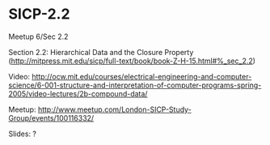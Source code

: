 SICP-2.2
========

Meetup 6/Sec 2.2

Section 2.2: Hierarchical Data and the Closure Property (http://mitpress.mit.edu/sicp/full-text/book/book-Z-H-15.html#%_sec_2.2)

Video: http://ocw.mit.edu/courses/electrical-engineering-and-computer-science/6-001-structure-and-interpretation-of-computer-programs-spring-2005/video-lectures/2b-compound-data/

Meetup: http://www.meetup.com/London-SICP-Study-Group/events/100116332/

Slides: ?
